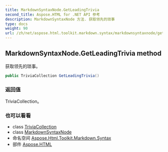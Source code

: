 ```yaml
---
title: MarkdownSyntaxNode.GetLeadingTrivia
second_title: Aspose.HTML for .NET API 参考
description: MarkdownSyntaxNode 方法. 获取领先的琐事
type: docs
weight: 90
url: /zh/net/aspose.html.toolkit.markdown.syntax/markdownsyntaxnode/getleadingtrivia/
---
```

## MarkdownSyntaxNode.GetLeadingTrivia method

获取领先的琐事。

```csharp
public TriviaCollection GetLeadingTrivia()
```

### 返回值

TriviaCollection。

### 也可以看看

* class [TriviaCollection](../../triviacollection/)
* class [MarkdownSyntaxNode](../)
* 命名空间 [Aspose.Html.Toolkit.Markdown.Syntax](../../markdownsyntaxnode/)
* 部件 [Aspose.HTML](../../../)


